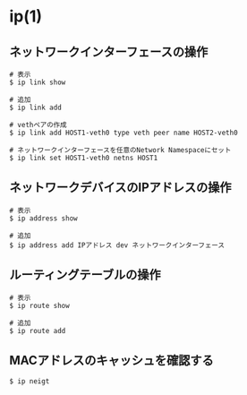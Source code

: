 # ip(1)
## ネットワークインターフェースの操作
```
# 表示
$ ip link show

# 追加
$ ip link add

# vethペアの作成
$ ip link add HOST1-veth0 type veth peer name HOST2-veth0

# ネットワークインターフェースを任意のNetwork Namespaceにセット
$ ip link set HOST1-veth0 netns HOST1
```

## ネットワークデバイスのIPアドレスの操作
```
# 表示
$ ip address show

# 追加
$ ip address add IPアドレス dev ネットワークインターフェース
```

## ルーティングテーブルの操作
```
# 表示
$ ip route show

# 追加
$ ip route add
```

## MACアドレスのキャッシュを確認する
```
$ ip neigt
```
